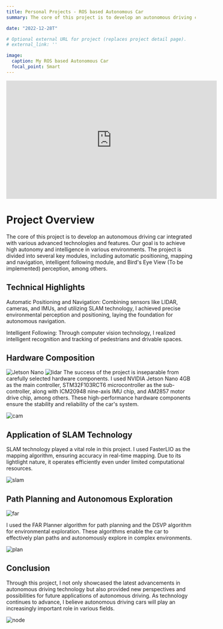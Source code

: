 ```yaml
---
title: Personal Projects - ROS based Autonomous Car
summary: The core of this project is to develop an autonomous driving car integrated with various advanced technologies and features.

date: "2022-12-28T"

# Optional external URL for project (replaces project detail page).
# external_link: ''

image:
  caption: My ROS based Autonomous Car
  focal_point: Smart
---
```


<iframe width="560" height="315" src="https://www.youtube-nocookie.com/embed/DkOOdc-4pl0?si=YXZffpnnWtgarjHB" title="ROS based Autonomous Car demo video" frameborder="0" allow="accelerometer; autoplay; clipboard-write; encrypted-media; gyroscope; picture-in-picture; web-share" allowfullscreen></iframe>

# Project Overview
The core of this project is to develop an autonomous driving car integrated with various advanced technologies and features. Our goal is to achieve high autonomy and intelligence in various environments. The project is divided into several key modules, including automatic positioning, mapping and navigation, intelligent following module, and Bird's Eye View (To be implemented) perception, among others.

## Technical Highlights
Automatic Positioning and Navigation: Combining sensors like LIDAR, cameras, and IMUs, and utilizing SLAM technology, I achieved precise environmental perception and positioning, laying the foundation for autonomous navigation.

Intelligent Following: Through computer vision technology, I realized intelligent recognition and tracking of pedestrians and drivable spaces.

## Hardware Composition

![Jetson Nano](jetson.jpg)
![lidar](lidar.png)
The success of the project is inseparable from carefully selected hardware components. I used NVIDIA Jetson Nano 4GB as the main controller, STM32F103RCT6 microcontroller as the sub-controller, along with ICM20948 nine-axis IMU chip, and AM2857 motor drive chip, among others. These high-performance hardware components ensure the stability and reliability of the car's system.

![cam](cam.jpg)

## Application of SLAM Technology
SLAM technology played a vital role in this project. I used FasterLIO as the mapping algorithm, ensuring accuracy in real-time mapping. Due to its lightIight nature, it operates efficiently even under limited computational resources.

![slam](slam.png)

## Path Planning and Autonomous Exploration

![far](far.png)

I used the FAR Planner algorithm for path planning and the DSVP algorithm for environmental exploration. These algorithms enable the car to effectively plan paths and autonomously explore in complex environments.

![plan](plan.png)

## Conclusion
Through this project, I not only showcased the latest advancements in autonomous driving technology but also provided new perspectives and possibilities for future applications of autonomous driving. As technology continues to advance, I believe autonomous driving cars will play an increasingly important role in various fields.

![node](node.png)